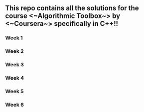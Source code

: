 <h2>This repo contains all the solutions for the course <~Algorithmic Toolbox~> by <~Coursera~> specifically in C++!!</h2>
  <h3>Week 1</h3>
  <h3>Week 2</h3>
  <h3>Week 3</h3>
  <h3>Week 4</h3>
  <h3>Week 5</h3>
  <h3>Week 6</h3>
